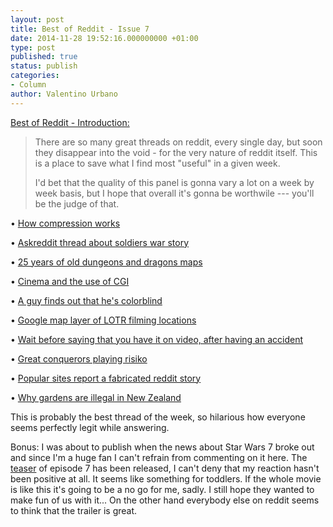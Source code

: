 ```yaml
---
layout: post
title: Best of Reddit - Issue 7
date: 2014-11-28 19:52:16.000000000 +01:00
type: post
published: true
status: publish
categories:
- Column
author: Valentino Urbano 
---
```


[Best of Reddit - Introduction:][0]

> There are so many great threads on reddit, every single day, but soon they disappear into the void - for the very nature of reddit itself. This is a place to save what I find most "useful" in a given week.
> 
> I'd bet that the quality of this panel is gonna vary a lot on a week by week basis, but I hope that overall it's gonna be worthwile --- you'll be the judge of that.

• [How compression works][1]

• [Askreddit thread about soldiers war story][2]

• [25 years of old dungeons and dragons maps][3]

• [Cinema and the use of CGI][4]

• [A guy finds out that he's colorblind][5]

• [Google map layer of LOTR filming locations][6]

• [Wait before saying that you have it on video, after having an accident][7]

• [Great conquerors playing risiko][8]

• [Popular sites report a fabricated reddit story][9]

• [Why gardens are illegal in New Zealand][10]

This is probably the best thread of the week, so hilarious how everyone seems perfectly legit while answering.

Bonus: I was about to publish when the news about Star Wars 7 broke out and since I'm a huge fan I can't refrain from commenting on it here. The [teaser][11] of episode 7 has been released, I can't deny that my reaction hasn't been positive at all. It seems like something for toddlers. If the whole movie is like this it's going to be a no go for me, sadly. I still hope they wanted to make fun of us with it... On the other hand everybody else on reddit seems to think that the trailer is great.


[0]: http://www.myshar.org/best-of-reddit-introduction/
[1]: http://www.reddit.com/r/todayilearned/comments/2n1f9g/til_there_is_a_zip_bomb_called_42zip_that_when/cm9q61l
[2]: http://www.reddit.com/r/AskReddit/comments/2n269n/serious_retired_soldiers_on_reddit_what_was/
[3]: http://www.reddit.com/r/DnD/comments/2n2qhq/the_life_of_a_25_year_campaign_in_pictures/
[4]: http://www.reddit.com/r/Screenwriting/comments/2n2zr1/advice_about_moving_to_la/
[5]: http://www.reddit.com/r/FIFA/comments/2n5fo2/i_am_trying_to_find_the_kit_that_resembles_the/
[6]: http://www.reddit.com/r/newzealand/comments/2n7yby/lord_of_the_rings_location_suggestions/
[7]: http://www.reddit.com/r/JusticePorn/comments/2n8y0i/insurance_fraud_fail_canada/
[8]: http://www.reddit.com/r/whowouldwin/comments/2nb0cj/genghis_khan_alexander_the_great_julius_caesar/
[9]: http://www.reddit.com/r/Showerthoughts/comments/2njixp/reddit_should_come_up_with_some_outrageous_and/
[10]: http://www.reddit.com/r/newzealand/comments/2nem47/can_you_have_a_garden_in_new_zealand/
[11]: http://www.reddit.com/r/StarWars/comments/2no7f9/star_wars_the_force_awakens_teaser_trailer/